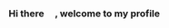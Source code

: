 ### Hi there <img width="15" height="15" src="https://raw.githubusercontent.com/iampavangandhi/iampavangandhi/master/gifs/Hi.gif">, welcome to my profile

<!--
**tomitokko/tomitokko** is a ✨ _special_ ✨ repository because its `README.md` (this file) appears on your GitHub profile.

Here are some ideas to get you started:

- 🔭 I’m currently working on ...
- 🌱 I’m currently learning ...
- 👯 I’m looking to collaborate on ...
- 🤔 I’m looking for help with ...
- 💬 Ask me about ...
- 📫 How to reach me: ...
- 😄 Pronouns: ...
- ⚡ Fun fact: ...
-->
